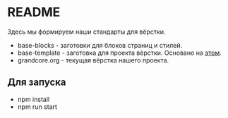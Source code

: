 # README

Здесь мы формируем наши стандарты для вёрстки.

- base-blocks - заготовки для блоков страниц и стилей.
- base-template - заготовка для проекта вёрстки. Основано на [этом](https://github.com/Harrix/static-site-webpack-habr).
- grandcore.org - текущая вёрстка нашего проекта.

## Для запуска
- npm install
- npm run start

